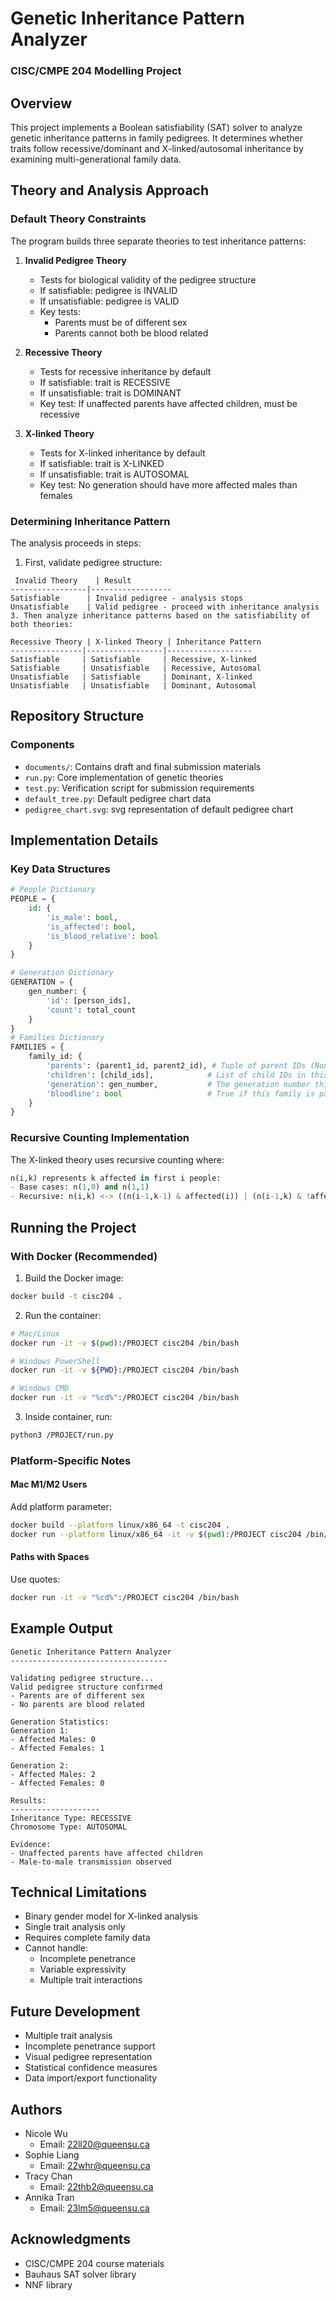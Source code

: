 # Genetic Inheritance Pattern Analyzer
### CISC/CMPE 204 Modelling Project

## Overview
This project implements a Boolean satisfiability (SAT) solver to analyze genetic inheritance patterns in family pedigrees. It determines whether traits follow recessive/dominant and X-linked/autosomal inheritance by examining multi-generational family data.

## Theory and Analysis Approach

### Default Theory Constraints
The program builds three separate theories to test inheritance patterns:

1. **Invalid Pedigree Theory**
   - Tests for biological validity of the pedigree structure
   - If satisfiable: pedigree is INVALID
   - If unsatisfiable: pedigree is VALID
   - Key tests: 
     * Parents must be of different sex
     * Parents cannot both be blood related

2. **Recessive Theory**
   - Tests for recessive inheritance by default
   - If satisfiable: trait is RECESSIVE
   - If unsatisfiable: trait is DOMINANT
   - Key test: If unaffected parents have affected children, must be recessive

3. **X-linked Theory**
   - Tests for X-linked inheritance by default
   - If satisfiable: trait is X-LINKED
   - If unsatisfiable: trait is AUTOSOMAL
   - Key test: No generation should have more affected males than females

### Determining Inheritance Pattern
The analysis proceeds in steps:
1. First, validate pedigree structure:
```
 Invalid Theory    | Result
-----------------|------------------
Satisfiable      | Invalid pedigree - analysis stops
Unsatisfiable    | Valid pedigree - proceed with inheritance analysis
3. Then analyze inheritance patterns based on the satisfiability of both theories:
```
```
Recessive Theory | X-linked Theory | Inheritance Pattern
----------------|-----------------|-------------------
Satisfiable     | Satisfiable     | Recessive, X-linked
Satisfiable     | Unsatisfiable   | Recessive, Autosomal
Unsatisfiable   | Satisfiable     | Dominant, X-linked
Unsatisfiable   | Unsatisfiable   | Dominant, Autosomal
```

## Repository Structure

### Components
* `documents/`: Contains draft and final submission materials
* `run.py`: Core implementation of genetic theories
* `test.py`: Verification script for submission requirements
* `default_tree.py`: Default pedigree chart data
* `pedigree_chart.svg`: svg representation of default pedigree chart 


## Implementation Details

### Key Data Structures
```python
# People Dictionary
PEOPLE = {
    id: {
        'is_male': bool,
        'is_affected': bool,
        'is_blood_relative': bool
    }
}

# Generation Dictionary
GENERATION = {
    gen_number: {
        'id': [person_ids],
        'count': total_count
    }
}
# Families Dictionary
FAMILIES = {
    family_id: {
        'parents': (parent1_id, parent2_id), # Tuple of parent IDs (None if no parents)
        'children': [child_ids],            # List of child IDs in this family
        'generation': gen_number,           # The generation number this family belongs to
        'bloodline': bool                   # True if this family is part of the primary bloodline
    }
}

```

### Recursive Counting Implementation
The X-linked theory uses recursive counting where:
```python
n(i,k) represents k affected in first i people:
- Base cases: n(1,0) and n(1,1)
- Recursive: n(i,k) <-> ((n(i-1,k-1) & affected(i)) | (n(i-1,k) & !affected(i)))
```

## Running the Project

### With Docker (Recommended)
1. Build the Docker image:
```bash
docker build -t cisc204 .
```

2. Run the container:
```bash
# Mac/Linux
docker run -it -v $(pwd):/PROJECT cisc204 /bin/bash

# Windows PowerShell
docker run -it -v ${PWD}:/PROJECT cisc204 /bin/bash

# Windows CMD
docker run -it -v "%cd%":/PROJECT cisc204 /bin/bash
```

3. Inside container, run:
```bash
python3 /PROJECT/run.py
```

### Platform-Specific Notes

#### Mac M1/M2 Users
Add platform parameter:
```bash
docker build --platform linux/x86_64 -t cisc204 .
docker run --platform linux/x86_64 -it -v $(pwd):/PROJECT cisc204 /bin/bash
```

#### Paths with Spaces
Use quotes:
```bash
docker run -it -v "%cd%":/PROJECT cisc204 /bin/bash
```

## Example Output
```
Genetic Inheritance Pattern Analyzer
-----------------------------------

Validating pedigree structure...
Valid pedigree structure confirmed
- Parents are of different sex
- No parents are blood related

Generation Statistics:
Generation 1:
- Affected Males: 0
- Affected Females: 1

Generation 2:
- Affected Males: 2
- Affected Females: 0

Results:
--------------------
Inheritance Type: RECESSIVE
Chromosome Type: AUTOSOMAL

Evidence:
- Unaffected parents have affected children
- Male-to-male transmission observed
```

## Technical Limitations
- Binary gender model for X-linked analysis
- Single trait analysis only
- Requires complete family data
- Cannot handle:
  - Incomplete penetrance
  - Variable expressivity
  - Multiple trait interactions

## Future Development
- Multiple trait analysis
- Incomplete penetrance support
- Visual pedigree representation
- Statistical confidence measures
- Data import/export functionality
  
## Authors
- Nicole Wu
    - Email: 22ll20@queensu.ca
- Sophie Liang
    - Email: 22whr@queensu.ca
- Tracy Chan
    - Email: 22thb2@queensu.ca
- Annika Tran
    - Email: 23lm5@queensu.ca
## Acknowledgments
- CISC/CMPE 204 course materials
- Bauhaus SAT solver library
- NNF library

